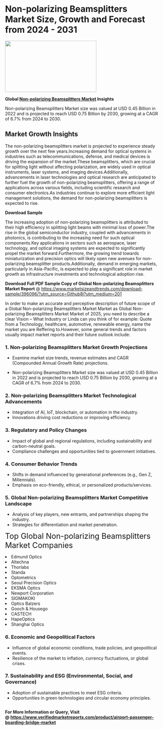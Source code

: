 <H1>Non-polarizing Beamsplitters Market Size, Growth and Forecast from 2024 - 2031</H1><img class="aligncenter size-medium wp-image-584254" src="https://thirdeyenews.in/wp-content/uploads/2024/09/Global-Market-Research-300x168.jpeg" alt="" width="300" height="168" /><p><strong>Global&nbsp;<a href="https://www.marketsizeandtrends.com/download-sample/396096/?utm_source=Github8j?utm_medium=201">Non-polarizing Beamsplitters Market</a> Insights</strong></p><p>Non-polarizing Beamsplitters Market size was valued at USD 0.45 Billion in 2022 and is projected to reach USD 0.75 Billion by 2030, growing at a CAGR of 6.7% from 2024 to 2030.</p><p><h2>Market Growth Insights</h2> <p>The non-polarizing beamsplitters market is projected to experience steady growth over the next few years.Increasing demand for optical systems in industries such as telecommunications, defense, and medical devices is driving the expansion of the market.These beamsplitters, which are crucial for splitting light without affecting polarization, are widely used in optical instruments, laser systems, and imaging devices.Additionally, advancements in laser technologies and optical research are anticipated to further fuel the growth of non-polarizing beamsplitters, offering a range of applications across various fields, including scientific research and consumer electronics.As industries continue to explore more efficient light management solutions, the demand for non-polarizing beamsplitters is expected to rise.</p> <p><strong>Download Sample</strong></p> <p>The increasing adoption of non-polarizing beamsplitters is attributed to their high efficiency in splitting light beams with minimal loss of power.The rise in the global semiconductor industry, coupled with advancements in photonics, is contributing to the increasing need for such optical components.Key applications in sectors such as aerospace, laser technology, and optical imaging systems are expected to significantly propel the market forward.Furthermore, the growing trend towards miniaturization and precision optics will likely open new avenues for non-polarizing beamsplitter products.Additionally, demand in emerging markets, particularly in Asia-Pacific, is expected to play a significant role in market growth as infrastructure investments and technological adoption rise.<p><span class=""><strong>Download Full PDF Sample Copy of Global Non-polarizing Beamsplitters Market Report</strong> @ <a href="https://www.marketsizeandtrends.com/download-sample/396096/?utm_source=Github8j?utm_medium=201" target="_blank">https://www.marketsizeandtrends.com/download-sample/396096/?utm_source=Github8j?utm_medium=201</a></span></p><p>In order to make an accurate and perceptive description of future scope of a Global&nbsp;Non-polarizing Beamsplitters Market Market as Global&nbsp;Non-polarizing Beamsplitters Market Market of 2025, you need to describe a clear Vision &ndash; What Industry or Linda can you think of for example: Quote from a Technology, healthcare, automotive, renewable energy, name the market you are Reffering to.However, some general trends and factors usually impact market reports and their future outlook include:</p><h3>1.&nbsp;<strong>Non-polarizing Beamsplitters Market Growth Projections</strong></h3><ul><li>Examine market size trends, revenue estimates and CAGR (Compounded Annual Growth Rate) projections.</li><li><p>Non-polarizing Beamsplitters Market size was valued at USD 0.45 Billion in 2022 and is projected to reach USD 0.75 Billion by 2030, growing at a CAGR of 6.7% from 2024 to 2030.</p></li></ul><h3>2.&nbsp;<strong>Non-polarizing Beamsplitters Market Technological Advancements</strong></h3><ul><li>Integration of AI, IoT, blockchain, or automation in the industry.</li><li>Innovations driving cost reductions or improving efficiency.</li></ul><h3>3.&nbsp;<strong>Regulatory and Policy Changes</strong></h3><ul><li>Impact of global and regional regulations, including sustainability and carbon-neutral goals.</li><li>Compliance challenges and opportunities tied to government initiatives.</li></ul><h3>4.&nbsp;<strong>Consumer Behavior Trends</strong></h3><ul><li>Shifts in demand influenced by generational preferences (e.g., Gen Z, Millennials).</li><li>Emphasis on eco-friendly, ethical, or personalized products/services.</li></ul><h3>5.&nbsp;<strong>Global Non-polarizing Beamsplitters Market Competitive Landscape</strong></h3><ul><li>Analysis of key players, new entrants, and partnerships shaping the industry.</li><li>Strategies for differentiation and market penetration.</li></ul><p data-pm-slice="1 1 []"><span style="color: inherit; font-family: inherit; font-size: 25px;">Top Global Non-polarizing Beamsplitters Market Companies</span></p><div class="" data-test-id=""><p><li>Edmund Optics</li><li> Altechna</li><li> Thorlabs</li><li> Standa</li><li> Optometrics</li><li> Seoul Precision Optics</li><li> EKSMA Optics</li><li> Newport Corporation</li><li> SIGMAKOKI</li><li> Optics Balzers</li><li> Gooch & Housego</li><li> CASTECH</li><li> HapeOptics</li><li> Shanghai Optics</li></p></div><h3>6.&nbsp;<strong>Economic and Geopolitical Factors</strong></h3><ul><li>Influence of global economic conditions, trade policies, and geopolitical events.</li><li>Resilience of the market to inflation, currency fluctuations, or global crises.</li></ul><h3>7.&nbsp;<strong>Sustainability and ESG (Environmental, Social, and Governance)</strong></h3><ul><li>Adoption of sustainable practices to meet ESG criteria.</li><li>Opportunities in green technologies and circular economy principles.</li></ul><h2><strong style="font-size: 14px;">For More Information or Query, Visit @&nbsp;</strong><a style="background-color: #ffffff; font-size: 14px;" href="https://www.marketsizeandtrends.com/report/non-polarizing-beamsplitters-market/" target="_blank">https://www.verifiedmarketreports.com/product/airport-passenger-boarding-bridge-market</a></h2>